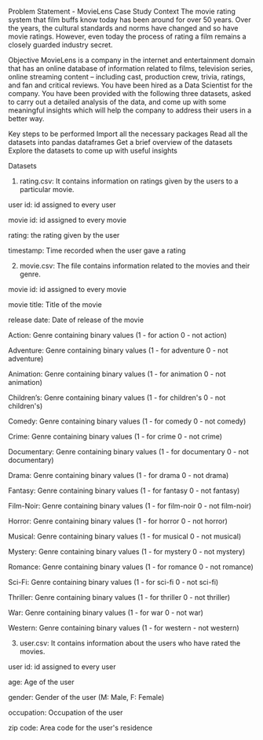 Problem Statement - MovieLens Case Study
Context
The movie rating system that film buffs know today has been around for over 50 years. Over the years, the cultural standards and norms have changed and so have movie ratings. However, even today the process of rating a film remains a closely guarded industry secret.


Objective
MovieLens is a company in the internet and entertainment domain that has an online database of information related to films, television series, online streaming content – including cast, production crew, trivia, ratings, and fan and critical reviews. You have been hired as a Data Scientist for the company. You have been provided with the following three datasets, asked to carry out a detailed analysis of the data, and come up with some meaningful insights which will help the company to address their users in a better way.

 

Key steps to be performed
Import all the necessary packages
Read all the datasets into pandas dataframes
Get a brief overview of the datasets
Explore the datasets to come up with useful insights

Datasets
1. rating.csv: It contains information on ratings given by the users to a particular movie.

user id: id assigned to every user

movie id: id assigned to every movie

rating: the rating given by the user

timestamp: Time recorded when the user gave a rating

 

2. movie.csv: The file contains information related to the movies and their genre.

movie id: id assigned to every movie

movie title: Title of the movie

release date: Date of release of the movie

Action: Genre containing binary values (1 - for action 0 - not action)

Adventure: Genre containing binary values (1 - for adventure 0 - not adventure)

Animation: Genre containing binary values (1 - for animation 0 - not animation)

Children’s: Genre containing binary values (1 - for children's 0 - not children's)

Comedy: Genre containing binary values (1 - for comedy 0 - not comedy)

Crime: Genre containing binary values (1 - for crime 0 - not crime)

Documentary: Genre containing binary values (1 - for documentary 0 - not documentary)

Drama: Genre containing binary values (1 - for drama 0 - not drama)

Fantasy: Genre containing binary values (1 - for fantasy 0 - not fantasy)

Film-Noir: Genre containing binary values (1 - for film-noir 0 - not film-noir)

Horror: Genre containing binary values (1 - for horror 0 - not horror)

Musical: Genre containing binary values (1 - for musical 0 - not musical)

Mystery: Genre containing binary values (1 - for mystery 0 - not mystery)

Romance: Genre containing binary values (1 - for romance 0 - not romance)

Sci-Fi: Genre containing binary values (1 - for sci-fi 0 - not sci-fi)

Thriller: Genre containing binary values (1 - for thriller 0 - not thriller)

War: Genre containing binary values (1 - for war 0 - not war)

Western: Genre containing binary values (1 - for western - not western)

 

3. user.csv: It contains information about the users who have rated the movies.

user id: id assigned to every user 

age: Age of the user

gender: Gender of the user (M: Male, F: Female)

occupation: Occupation of the user

zip code: Area code for the user's residence 
